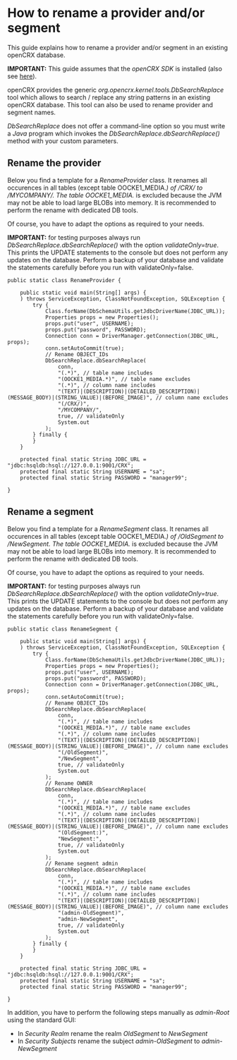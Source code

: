 # How to rename a provider and/or segment #

This guide explains how to rename a provider and/or segment in an existing openCRX database.

__IMPORTANT:__ This guide assumes that the _openCRX SDK_ is installed (also see [here](30/Sdk/StepByStepEclipse/README.md)).

openCRX provides the generic _org.opencrx.kernel.tools.DbSearchReplace_ tool which allows to search / replace 
any string patterns in an existing openCRX database. This tool can also be used to rename provider
and segment names.

_DbSearchReplace_ does not offer a command-line option so you must write a _Java_ program which invokes
the _DbSearchReplace.dbSearchReplace()_ method with your custom parameters.

## Rename the provider ##

Below you find a template for a _RenameProvider_ class. It renames all occurences in all tables 
(except table OOCKE1_MEDIA.*) of /CRX/ to /MYCOMPANY/. The table OOCKE1_MEDIA.* is excluded because the 
JVM may not be able to load large BLOBs into memory. It is recommended to perform the rename with 
dedicated DB tools. 

Of course, you have to adapt the options as required to your needs.

__IMPORTANT:__ for testing purposes always run _DbSearchReplace.dbSearchReplace()_ with the option _validateOnly=true_.
This prints the UPDATE statements to the console but does not perform any updates on the database. Perform a
backup of your database and validate the statements carefully before you run with validateOnly=false.

```
public static class RenameProvider {

	public static void main(String[] args) {
	) throws ServiceException, ClassNotFoundException, SQLException {
		try {
			Class.forName(DbSchemaUtils.getJdbcDriverName(JDBC_URL));
			Properties props = new Properties();
			props.put("user", USERNAME);
			props.put("password", PASSWORD);
			Connection conn = DriverManager.getConnection(JDBC_URL, props);
			conn.setAutoCommit(true);
			// Rename OBJECT_IDs
			DbSearchReplace.dbSearchReplace(
				conn, 
				"(.*)", // table name includes
				"(OOCKE1_MEDIA.*)", // table name excludes
				"(.*)", // column name includes
				"(TEXT)|(DESCRIPTION)|(DETAILED_DESCRIPTION)|(MESSAGE_BODY)|(STRING_VALUE)|(BEFORE_IMAGE)", // column name excludes 
				"(/CRX/)",
				"/MYCOMPANY/", 
				true, // validateOnly 
				System.out
			);
		} finally {
		}
	}

	protected final static String JDBC_URL = "jdbc:hsqldb:hsql://127.0.0.1:9001/CRX";
	protected final static String USERNAME = "sa";
	protected final static String PASSWORD = "manager99";

}

```


## Rename a segment ##

Below you find a template for a _RenameSegment_ class. It renames all occurences in all tables 
(except table OOCKE1_MEDIA.*) of /OldSegment to /NewSegment. The table OOCKE1_MEDIA.* is excluded because 
the JVM may not be able to load large BLOBs into memory. It is recommended to perform the rename with 
dedicated DB tools. 

Of course, you have to adapt the options as required to your needs.

__IMPORTANT:__ for testing purposes always run _DbSearchReplace.dbSearchReplace()_ with the option _validateOnly=true_.
This prints the UPDATE statements to the console but does not perform any updates on the database. Perform a
backup of your database and validate the statements carefully before you run with validateOnly=false.

```
public static class RenameSegment {

	public static void main(String[] args) {
	) throws ServiceException, ClassNotFoundException, SQLException {
		try {
			Class.forName(DbSchemaUtils.getJdbcDriverName(JDBC_URL));
			Properties props = new Properties();
			props.put("user", USERNAME);
			props.put("password", PASSWORD);
			Connection conn = DriverManager.getConnection(JDBC_URL, props);
			conn.setAutoCommit(true);
			// Rename OBJECT_IDs
			DbSearchReplace.dbSearchReplace(
				conn, 
				"(.*)", // table name includes
				"(OOCKE1_MEDIA.*)", // table name excludes
				"(.*)", // column name includes
				"(TEXT)|(DESCRIPTION)|(DETAILED_DESCRIPTION)|(MESSAGE_BODY)|(STRING_VALUE)|(BEFORE_IMAGE)", // column name excludes 
				"(/OldSegment)",
				"/NewSegment", 
				true, // validateOnly 
				System.out
			);
			// Rename OWNER
			DbSearchReplace.dbSearchReplace(
				conn, 
				"(.*)", // table name includes
				"(OOCKE1_MEDIA.*)", // table name excludes
				"(.*)", // column name includes
				"(TEXT)|(DESCRIPTION)|(DETAILED_DESCRIPTION)|(MESSAGE_BODY)|(STRING_VALUE)|(BEFORE_IMAGE)", // column name excludes 
				"(OldSegment:)",
				"NewSegment:", 
				true, // validateOnly 
				System.out
			);
			// Rename segment admin
			DbSearchReplace.dbSearchReplace(
				conn, 
				"(.*)", // table name includes
				"(OOCKE1_MEDIA.*)", // table name excludes
				"(.*)", // column name includes
				"(TEXT)|(DESCRIPTION)|(DETAILED_DESCRIPTION)|(MESSAGE_BODY)|(STRING_VALUE)|(BEFORE_IMAGE)", // column name excludes 
				"(admin-OldSegment)",
				"admin-NewSegment", 
				true, // validateOnly 
				System.out
			);
		} finally {
		}
	}

	protected final static String JDBC_URL = "jdbc:hsqldb:hsql://127.0.0.1:9001/CRX";
	protected final static String USERNAME = "sa";
	protected final static String PASSWORD = "manager99";

}

```

In addition, you have to perform the following steps manually as _admin-Root_ using the standard GUI:

* In _Security Realm_ rename the realm _OldSegment_ to _NewSegment_
* In _Security Subjects_ rename the subject _admin-OldSegment_ to _admin-NewSegment_
